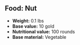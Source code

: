 ## Food: Nut
- **Weight:** 0.1 lbs
- **Base value:** 10 gold
- **Nutritional value:** 100 rounds
- **Base material:** Vegetable
